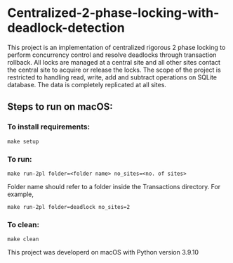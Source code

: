 # Centralized-2-phase-locking-with-deadlock-detection
This project is an implementation of centralized rigorous 2 phase locking to perform concurrency control and resolve deadlocks through transaction rollback. All locks are managed at a central site and all other sites contact the central site to acquire or release the locks. The scope of the project is restricted to handling read, write, add and subtract operations on SQLite database. The data is completely replicated at all sites.

## Steps to run on macOS:

### To install requirements:
```
make setup
```
### To run:
```
make run-2pl folder=<folder name> no_sites=<no. of sites>
```
Folder name should refer to a folder inside the Transactions directory. For example,
```
make run-2pl folder=deadlock no_sites=2
```

### To clean:
```
make clean
```


This project was developerd on macOS with Python version 3.9.10
